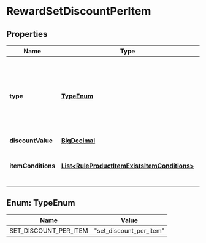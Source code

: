 

# RewardSetDiscountPerItem

## Properties

Name | Type | Description | Notes
------------ | ------------- | ------------- | -------------
**type** | [**TypeEnum**](#TypeEnum) | Set discount for specific item in trigger data. Returns false if item is not found. | 
**discountValue** | [**BigDecimal**](BigDecimal.md) |  | 
**itemConditions** | [**List&lt;RuleProductItemExistsItemConditions&gt;**](RuleProductItemExistsItemConditions.md) | Array of item conditions, that item should fit | 



## Enum: TypeEnum

Name | Value
---- | -----
SET_DISCOUNT_PER_ITEM | &quot;set_discount_per_item&quot;



